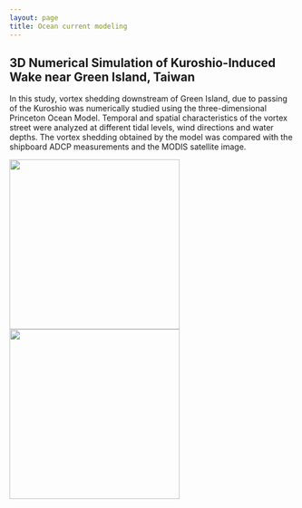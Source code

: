 ```yaml
---
layout: page
title: Ocean current modeling
---
```

## 3D Numerical Simulation of Kuroshio-Induced Wake near Green Island, Taiwan

In this study, vortex shedding downstream of Green Island, due to passing of the Kuroshio was numerically studied using the three-dimensional Princeton Ocean Model. 
Temporal and spatial characteristics of the vortex street were analyzed at different tidal levels, wind directions and water depths. 
The vortex shedding obtained by the model was compared with the shipboard ADCP measurements and the MODIS satellite image. 

<img src="https://static.wixstatic.com/media/d19f46_a3ce9ce670d54b95b86ebc647df9aaa5~mv2.png/v1/fill/w_486,h_393,al_c,q_85,usm_0.66_1.00_0.01/green.webp" width="300" height="300"> <img src="https://static.wixstatic.com/media/d19f46_82d11e5e8bae47ea872f1c1e946feaf0~mv2.jpg/v1/fill/w_486,h_365,al_c,q_80,usm_0.66_1.00_0.01/sbpom_3D_0046_hours.webp" width="300" height="300">






